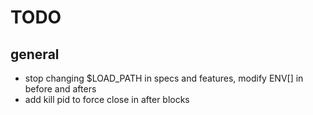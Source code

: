 TODO
====


general
-------

* stop changing $LOAD_PATH in specs and features, modify ENV[] in before and afters
* add kill pid to force close in after blocks
